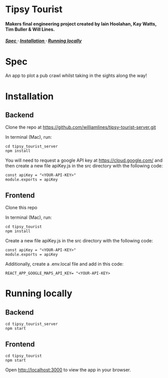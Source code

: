 # Tipsy Tourist
<div>
<h4>
Makers final engineering project created by Iain Hoolahan, Kay Watts, Tim Buller & Will Lines.</h4>
<h5>
<a href='https://github.com/HOOLAHAN/tipsy-tourist/blob/main/README.md#Spec'> Spec </a> <span> · </span>
<a href='https://github.com/HOOLAHAN/tipsy-tourist/blob/main/README.md#Installation'> Installation </a><span> · </span>
<a href='https://github.com/HOOLAHAN/tipsy-tourist/blob/main/README.md#Running-locally'> Running locally</a>
<h5>
</div>

# Spec

An app to plot a pub crawl whilst taking in the sights along the way!

# Installation

## Backend

Clone the repo at https://github.com/williamlines/tipsy-tourist-server.git

In terminal (Mac), run:

```
cd tipsy_tourist_server
npm install
```
You will need to request a google API key at https://cloud.google.com/ and then create a new file apiKey.js in the src directory with the following code:

```
const apiKey = "<YOUR-API-KEY>"
module.exports = apiKey
```

## Frontend

Clone this repo

In terminal (Mac), run:

```
cd tipsy_tourist
npm install
```
Create a new file apiKey.js in the src directory with the following code:

```
const apiKey = "<YOUR-API-KEY>"
module.exports = apiKey
```
Additionally, create a .env.local file and add in this code:
```
REACT_APP_GOOGLE_MAPS_API_KEY= "<YOUR-API-KEY>
```

# Running locally

## Backend

```
cd tipsy_tourist_server
npm start
```

## Frontend

```
cd tipsy_tourist
npm start
```

Open [http://localhost:3000](http://localhost:3000) to view the app in your browser.
